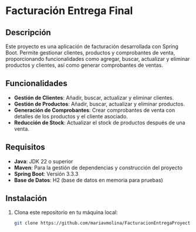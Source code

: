 # Facturación Entrega Final

## Descripción

Este proyecto es una aplicación de facturación desarrollada con Spring Boot. Permite gestionar clientes, productos y comprobantes de venta, proporcionando funcionalidades como agregar, buscar, actualizar y eliminar productos y clientes, así como generar comprobantes de ventas.

## Funcionalidades

- **Gestión de Clientes**: Añadir, buscar, actualizar y eliminar clientes.
- **Gestión de Productos**: Añadir, buscar, actualizar y eliminar productos.
- **Generación de Comprobantes**: Crear comprobantes de venta con detalles de los productos y el cliente asociado.
- **Reducción de Stock**: Actualizar el stock de productos después de una venta.

## Requisitos

- **Java**: JDK 22 o superior
- **Maven**: Para la gestión de dependencias y construcción del proyecto
- **Spring Boot**: Versión 3.3.3
- **Base de Datos**: H2 (base de datos en memoria para pruebas)

## Instalación

1. Clona este repositorio en tu máquina local:

   ```bash
   git clone https://github.com/mariavmolina/FacturacionEntregaProyectoFinalMolina
